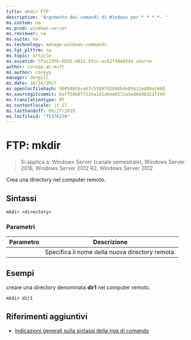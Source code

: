```yaml
---
title: mkdir FTP
description: 'Argomento dei comandi di Windows per * * * *- '
ms.custom: na
ms.prod: windows-server
ms.reviewer: na
ms.suite: na
ms.technology: manage-windows-commands
ms.tgt_pltfrm: na
ms.topic: article
ms.assetid: 5fac19fb-6835-4011-93cc-ac62f484d5d4 vhorne
author: coreyp-at-msft
ms.author: coreyp
manager: dongill
ms.date: 10/16/2017
ms.openlocfilehash: 900548cbca67c53887d2d46b4e05612ed00a1660
ms.sourcegitcommit: 6aff3d88ff22ea141a6ea6572a5ad8dd6321f199
ms.translationtype: MT
ms.contentlocale: it-IT
ms.lasthandoff: 09/27/2019
ms.locfileid: "71376239"
---
```

# <a name="ftp-mkdir"></a>FTP: mkdir

>Si applica a: Windows Server (canale semestrale), Windows Server 2016, Windows Server 2012 R2, Windows Server 2012

Crea una directory nel computer remoto.   
## <a name="syntax"></a>Sintassi  
```  
mkdir <directory>  
```  
### <a name="parameters"></a>Parametri  

|  Parametro  |                   Descrizione                   |
|-------------|-------------------------------------------------|
| <directory> | Specifica il nome della nuova directory remota. |

## <a name="BKMK_Examples"></a>Esempi  
creare una directory denominata **dir1** nel computer remoto.  
```  
mkdir dir1  
```  
## <a name="additional-references"></a>Riferimenti aggiuntivi  
-   [Indicazioni generali sulla sintassi della riga di comando](command-line-syntax-key.md)  
